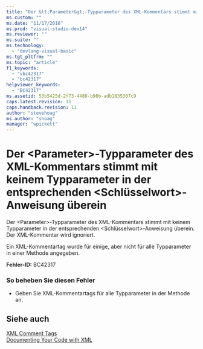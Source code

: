 ```yaml
---
title: "Der &lt;Parameter&gt;-Typparameter des XML-Kommentars stimmt mit keinem Typparameter in der entsprechenden &lt;Schl&#252;sselwort&gt;-Anweisung &#252;berein | Microsoft Docs"
ms.custom: ""
ms.date: "11/17/2016"
ms.prod: "visual-studio-dev14"
ms.reviewer: ""
ms.suite: ""
ms.technology: 
  - "devlang-visual-basic"
ms.tgt_pltfrm: ""
ms.topic: "article"
f1_keywords: 
  - "vbc42317"
  - "bc42317"
helpviewer_keywords: 
  - "BC42317"
ms.assetid: 53b5425d-2f73-4488-b90b-adb1835307c9
caps.latest.revision: 11
caps.handback.revision: 11
author: "stevehoag"
ms.author: "shoag"
manager: "wpickett"
---
```

# Der &lt;Parameter&gt;-Typparameter des XML-Kommentars stimmt mit keinem Typparameter in der entsprechenden &lt;Schl&#252;sselwort&gt;-Anweisung &#252;berein
Der \<Parameter\>\-Typparameter des XML\-Kommentars stimmt mit keinem Typparameter in der entsprechenden \<Schlüsselwort\>\-Anweisung überein. Der XML\-Kommentar wird ignoriert.  
  
 Ein XML\-Kommentartag wurde für einige, aber nicht für alle Typparameter in einer Methode angegeben.  
  
 **Fehler\-ID:** BC42317  
  
### So beheben Sie diesen Fehler  
  
-   Geben Sie XML\-Kommentartags für alle Typparameter in der Methode an.  
  
## Siehe auch  
 [XML Comment Tags](../../visual-basic/language-reference/xmldoc/recommended-xml-tags-for-documentation-comments.md)   
 [Documenting Your Code with XML](../../visual-basic/programming-guide/program-structure/documenting-your-code-with-xml.md)